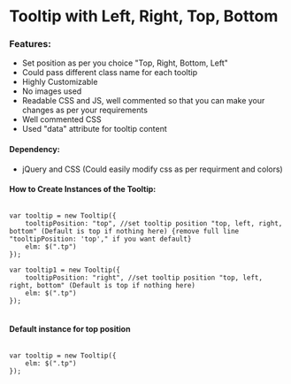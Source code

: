 # Tooltip with Left, Right, Top, Bottom

### Features:
- Set position as per you choice "Top, Right, Bottom, Left"
- Could pass different class name for each tooltip
- Highly Customizable
- No images used
- Readable CSS and JS, well commented so that you can make your changes as per your requirements
- Well commented CSS
- Used "data" attribute for tooltip content

#### Dependency:
- jQuery and CSS (Could easily modify css as per requirment and colors)

#### How to Create Instances of the Tooltip:
<pre>
<code>
var tooltip = new Tooltip({
	tooltipPosition: "top", //set tooltip position "top, left, right, bottom" (Default is top if nothing here) {remove full line "tooltipPosition: 'top'," if you want default}
	elm: $(".tp")
});

var tooltip1 = new Tooltip({
	tooltipPosition: "right", //set tooltip position "top, left, right, bottom" (Default is top if nothing here)
	elm: $(".tp")
});
</code>
</pre>


#### Default instance for top position
<pre>
<code>
var tooltip = new Tooltip({
	elm: $(".tp")
});
</code>
</pre>